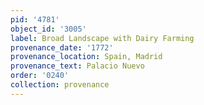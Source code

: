 ```yaml
---
pid: '4781'
object_id: '3005'
label: Broad Landscape with Dairy Farming
provenance_date: '1772'
provenance_location: Spain, Madrid
provenance_text: Palacio Nuevo
order: '0240'
collection: provenance
---
```

